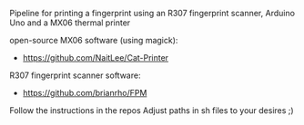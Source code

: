Pipeline for printing a fingerprint using an R307 fingerprint scanner, Arduino Uno
and a MX06 thermal printer

open-source MX06 software (using magick):
- https://github.com/NaitLee/Cat-Printer

R307 fingerprint scanner software:
- https://github.com/brianrho/FPM

Follow the instructions in the repos
Adjust paths in sh files to your desires ;)
